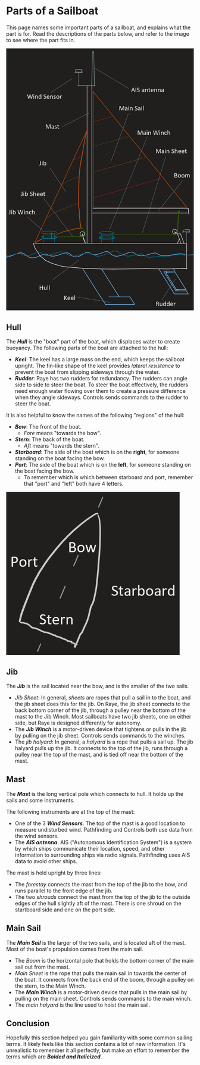 # Parts of a Sailboat

This page names some important parts of a sailboat, and explains what the part is for.
Read the descriptions of the parts below, and refer to the image to see where the part fits in.

![image](../../assets/images/sailing/parts_of_boat.jpg)

## Hull

The _**Hull**_ is the "boat" part of the boat, which displaces water to create buoyancy. The following parts of the boat
are attached to the hull:

- _**Keel**_: The keel has a large mass on the end, which keeps the sailboat upright. The fin-like shape of the
keel provides _lateral resistance_ to prevent the boat from slipping sideways through the water.
- _**Rudder**_: Raye has two rudders for redundancy. The rudders can angle side to side to steer the boat.
To steer the boat effectively, the rudders need enough water flowing over them to create a pressure difference when they
angle sideways. Controls sends commands to the rudder to steer the boat.

It is also helpful to know the names of the following "regions" of the hull:

- _**Bow**_: The front of the boat.
    - _Fore_ means "towards the bow".
- _**Stern**_: The back of the boat.
    - _Aft_ means "towards the stern".
- _**Starboard**_: The side of the boat which is on the **right**, for someone standing on the boat facing the bow.
- _**Port**_: The side of the boat which is on the **left**, for someone standing on the boat facing the bow.
    - To remember which is which between starboard and port, remember that "port" and "left" both have 4 letters.

![image](../../assets/images/sailing/regions_of_hull.jpg)

## Jib

The _**Jib**_ is the sail located near the bow, and is the smaller of the two sails.

- _Jib Sheet_: In general, _sheets_ are ropes that pull a sail in to the boat, and the jib sheet does this for the jib.
On Raye, the jib sheet connects to the back bottom corner of the jib, through a pulley near the bottom of the mast to
the Jib Winch. Most sailboats have two jib sheets, one on either side, but Raye is designed differently for autonomy.
- The _**Jib Winch**_ is a motor-driven device that tightens or pulls in the jib by pulling on the jib sheet.
Controls sends commands to the winches.
- The _jib halyard_: In general, a _halyard_ is a rope that pulls a sail up. The jib halyard pulls up the jib.
It connects to the top of the jib, runs through a pulley near the top of the mast, and is tied off
near the bottom of the mast.

## Mast

The _**Mast**_ is the long vertical pole which connects to hull. It holds up the sails and some instruments.

The following instruments are at the top of the mast:

- One of the 3 _**Wind Sensors**_. The top of the mast is a good location to measure undisturbed wind.
Pathfinding and Controls both use data from the wind sensors.
- The _**AIS antenna**_. AIS ("Autonomous Identification System") is a system by which ships
communicate their location, speed, and other information to surrounding ships via radio signals.
Pathfinding uses AIS data to avoid other ships.

The mast is held upright by three lines:

- The _forestay_ connects the mast from the top of the jib to the bow, and runs parallel to the front edge of the jib.
- The two _shrouds_ connect the mast from the top of the jib to the outside edges of the hull slightly aft of the mast.
There is one shroud on the startboard side and one on the port side.

## Main Sail

The _**Main Sail**_ is the larger of the two sails, and is located aft of the mast.
Most of the boat's propulsion comes from the main sail.

- The _Boom_ is the horizontal pole that holds the bottom corner of the main sail out from the mast.
- _Main Sheet_ is the rope that pulls the main sail in towards the center of the boat. It connects from the back end of
the boom, through a pulley on the stern, to the Main Winch.
- The _**Main Winch**_ is a motor-driven device that pulls in the main sail by pulling on the main sheet.
Controls sends commands to the main winch.
- The _main halyard_ is the line used to hoist the main sail.

## Conclusion

Hopefully this section helped you gain familiarity with some common sailing terms.
It likely feels like this section contains a lot of new information. It's unrealistic to remember it all perfectly,
but make an effort to remember the terms which are _**Bolded and Italicized**_.
